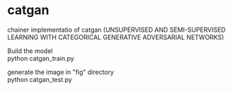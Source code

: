 # catgan
chainer implementatio of catgan (UNSUPERVISED AND SEMI-SUPERVISED LEARNING WITH CATEGORICAL GENERATIVE ADVERSARIAL NETWORKS)

Build the model   
python catgan_train.py

generate the image in "fig" directory  
python catgan_test.py
